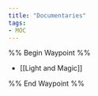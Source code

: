 ```yaml
---
title: "Documentaries"
tags:
- MOC
---
```



%% Begin Waypoint %%
- [[Light and Magic]]

%% End Waypoint %%


